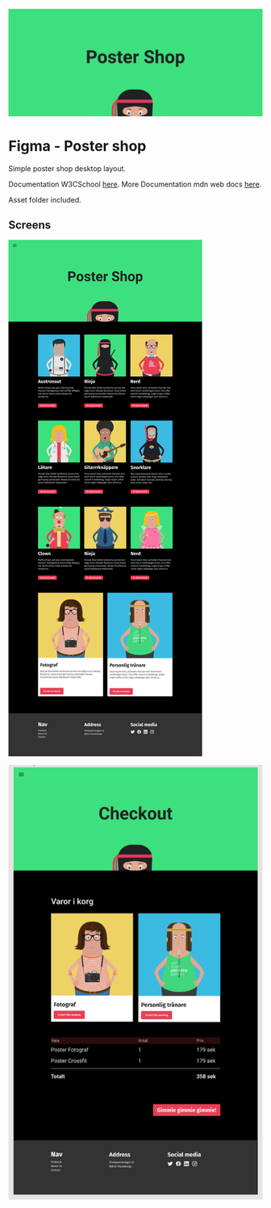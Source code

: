 ![poster](./poster.png)

# Figma - Poster shop

Simple poster shop desktop layout.


Documentation W3CSchool [here](https://www.w3schools.com/).
More Documentation mdn web docs [here](https://developer.mozilla.org/en-US/docs/Web/CSS/grid).

Asset folder included.

## Screens

![screens](./screens.png)

![screens2](./check-out.png)
